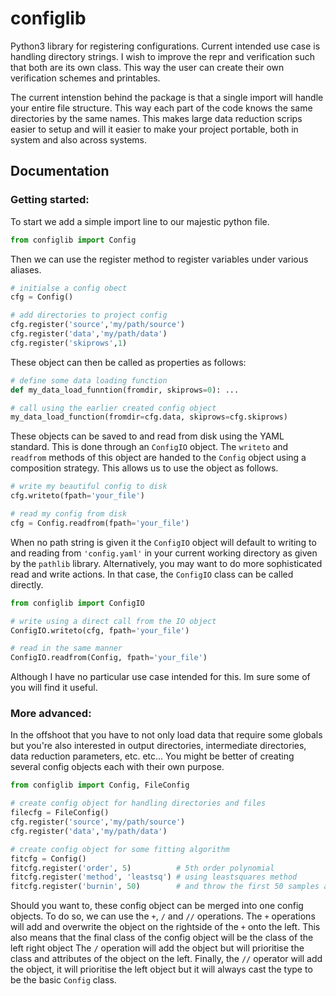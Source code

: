 # configlib
Python3 library for registering configurations. Current intended use case is handling directory strings.
I wish to improve the repr and verification such that both are its own class. This way the user can create their own verification schemes and printables.

The current intenstion behind the package is that a single import will handle your entire file structure. This way each part of the code knows the same directories by the
same names. This makes large data reduction scrips easier to setup and will it easier to make your project portable, both in system and also across systems.

## Documentation
### Getting started:
To start we add a simple import line to our majestic python file.
```python
from configlib import Config
```
Then we can use the register method to register variables under various aliases.
```python
# initialse a config obect
cfg = Config()

# add directories to project config
cfg.register('source','my/path/source')
cfg.register('data','my/path/data')
cfg.register('skiprows',1)
```
These object can then be called as properties as follows:
```python
# define some data loading function
def my_data_load_funntion(fromdir, skiprows=0): ...

# call using the earlier created config object
my_data_load_function(fromdir=cfg.data, skiprows=cfg.skiprows)
```
These objects can be saved to and read from disk using the YAML standard. This is done through an `ConfigIO` object. The `writeto` and `readfrom` methods of this object
are handed to the `Config` object using a composition strategy. This allows us to use the object as follows.
```python
# write my beautiful config to disk
cfg.writeto(fpath='your_file')

# read my config from disk
cfg = Config.readfrom(fpath='your_file')
```
When no path string is given it the `ConfigIO` object will default to writing to and reading from `'config.yaml'` in your current working directory as given by the `pathlib` library.
Alternatively, you may want to do more sophisticated read and write actions. In that case, the `ConfigIO` class can be called directly.

```python
from configlib import ConfigIO

# write using a direct call from the IO object
ConfigIO.writeto(cfg, fpath='your_file')

# read in the same manner 
ConfigIO.readfrom(Config, fpath='your_file')
```
Although I have no particular use case intended for this. Im sure some of you will find it useful.
### More advanced:
In the offshoot that you have to not only load data that require some globals but you're also interested in output directories, intermediate directories, data reduction parameters, etc. etc... You might be better of creating several config objects each with their own purpose.
```python
from configlib import Config, FileConfig

# create config object for handling directories and files
filecfg = FileConfig()
cfg.register('source','my/path/source')
cfg.register('data','my/path/data')

# create config object for some fitting algorithm
fitcfg = Config()
fitcfg.register('order', 5)          # 5th order polynomial
fitcfg.register('method', 'leastsq') # using leastsquares method
fitcfg.register('burnin', 50)        # and throw the first 50 samples away
```
Should you want to, these config object can be merged into one config objects. To do so, we can use the `+`, `/` and `//` operations.
The `+` operations will add and overwrite the object on the rightside of the `+` onto the left. This also means that the final class of the
config object will be the class of the left right object
The `/` operation will add the object but will prioritise the class and attributes of the object on the left.
Finally, the `//` operator will add the object, it will prioritise the left object but it will always cast the type to be the basic `Config` class.
